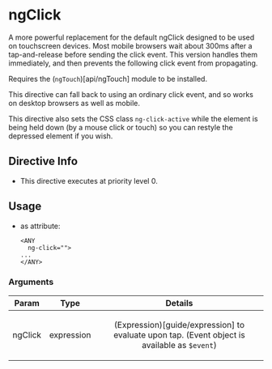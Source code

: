 



# ngClick








A more powerful replacement for the default ngClick designed to be used on touchscreen
devices. Most mobile browsers wait about 300ms after a tap-and-release before sending
the click event. This version handles them immediately, and then prevents the
following click event from propagating.

Requires the (`ngTouch`)[api/ngTouch] module to be installed.

This directive can fall back to using an ordinary click event, and so works on desktop
browsers as well as mobile.

This directive also sets the CSS class `ng-click-active` while the element is being held
down (by a mouse click or touch) so you can restyle the depressed element if you wish.








## Directive Info


* This directive executes at priority level 0.


## Usage



* as attribute:
    ```
    <ANY
      ng-click="">
    ...
    </ANY>
    ```




### Arguments

| Param | Type | Details |
| :--: | :--: | :--: |
| ngClick | expression | <p>(Expression)[guide/expression] to evaluate upon tap. (Event object is available as <code>$event</code>)</p>  |




